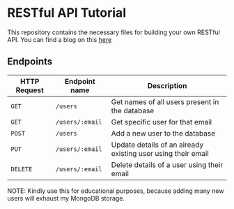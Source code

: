 # RESTful API Tutorial

This repository contains the necessary files for building your own RESTful API. You can find a blog on this [here](https://kpriyanshu.hashnode.dev/elevating-api-efficiency-how-grafbase-facilitates-rest-to-graphql-migration)

## Endpoints

| HTTP Request | Endpoint name   | Description                                                  |
| ------------ | --------------- | ------------------------------------------------------------ |
| `GET`        | `/users`        | Get names of all users present in the database               |
| `GET`        | `/users/:email` | Get specific user for that email                             |
| `POST`       | `/users`        | Add a new user to the database                               |
| `PUT`        | `/users/:email` | Update details of an already existing user using their email |
| `DELETE`     | `/users/:email` | Delete details of a user using their email                   |

NOTE: Kindly use this for educational purposes, because adding many new users will exhaust my MongoDB storage.
